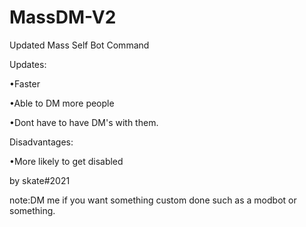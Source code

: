 # MassDM-V2

Updated Mass Self Bot Command

Updates:

•Faster

•Able to DM more people

•Dont have to have DM's with them.

Disadvantages:

•More likely to get disabled



by skate#2021

note:DM me if you want something custom done such as a modbot or something.
